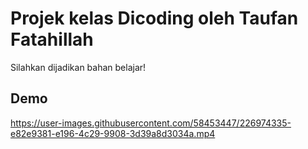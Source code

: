 # Projek kelas Dicoding oleh Taufan Fatahillah

Silahkan dijadikan bahan belajar!

## Demo


https://user-images.githubusercontent.com/58453447/226974335-e82e9381-e196-4c29-9908-3d39a8d3034a.mp4

